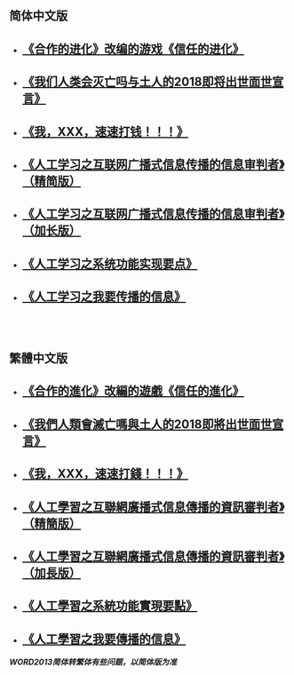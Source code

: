 ﻿简体中文版
---------  
+ ## [《合作的进化》改编的游戏《信任的进化》](https://www.sekai.co/trust/)
+ ## [《我们人类会灭亡吗与土人的2018即将出世面世宣言》](book1_chs.md)
+ ## [《我，XXX，速速打钱！！！》](book2_chs.md)
+ ## [《人工学习之互联网广播式信息传播的信息审判者》（精简版）](book3_chs.md)
+ ## [《人工学习之互联网广播式信息传播的信息审判者》（加长版）](book4_chs.md)
+ ## [《人工学习之系统功能实现要点》](book5_chs.md)
+ ## [《人工学习之我要传播的信息》](book6_chs.md)

<br/>
<br/>

繁體中文版
---------  
+ ## [《合作的進化》改編的遊戲《信任的進化》](https://www.sekai.co/trust/)
+ ## [《我們人類會滅亡嗎與土人的2018即將出世面世宣言》](book1_cht.md)
+ ## [《我，XXX，速速打錢！！！》](book2_cht.md)
+ ## [《人工學習之互聯網廣播式信息傳播的資訊審判者》（精簡版）](book3_cht.md)
+ ## [《人工學習之互聯網廣播式信息傳播的資訊審判者》（加長版）](book4_cht.md)
+ ## [《人工學習之系統功能實現要點》](book5_cht.md)
+ ## [《人工學習之我要傳播的信息》](book6_cht.md)

***WORD2013简体转繁体有些问题，以简体版为准***